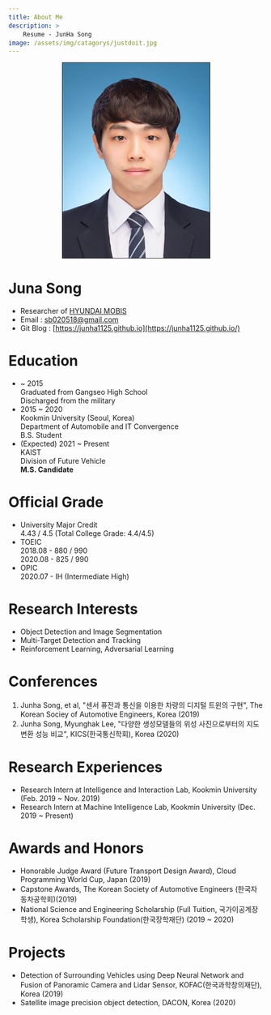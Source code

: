 ```yaml
---
title: About Me
description: > 
    Resume - JunHa Song
image: /assets/img/catagorys/justdoit.jpg
---
```



<p align="center"><img src="/assets/post_images/junha_pict.jpg" alt="img"  /></p>

# Juna Song

- Researcher of [HYUNDAI MOBIS](https://www.mobis.co.kr/main/index.do)
- Email : sb020518@gmail.com   
- Git Blog : [https://junha1125.github.io](https://junha1125.github.io/)  

 

# Education  
- ~ 2015   
    Graduated from Gangseo High School  
    Discharged from the military 
- 2015 ~ 2020   
    Kookmin University (Seoul, Korea)  
    Department of Automobile and IT Convergence  
    B.S. Student
- (Expected) 2021 ~ Present    
    KAIST  
    Division of Future Vehicle    
    **M.S. Candidate**


# Official Grade  
- University Major Credit  
    4.43 / 4.5 (Total College Grade: 4.4/4.5)   
- TOEIC     
    2018.08 - 880 / 990   
    2020.08 - 825 / 990 
- OPIC  
    2020.07 - IH (Intermediate High)

 

# Research Interests  
- Object Detection and Image Segmentation
- Multi-Target Detection and Tracking  
- Reinforcement Learning, Adversarial Learning

 

# Conferences 
1. Junha Song, et al, "센서 퓨전과 통신을 이용한 차량의 디지털 트윈의 구현", The Korean Sociey of Automotive Engineers, Korea (2019)  
2. Junha Song, Myunghak Lee, "다양한 생성모델들의 위성 사진으로부터의 지도 변환 성능 비교", KICS(한국통신학회), Korea (2020)  

 

# Research Experiences
- Research Intern at Intelligence and Interaction Lab, Kookmin University (Feb. 2019 ~ Nov. 2019)
- Research Intern at Machine Intelligence Lab, Kookmin University (Dec. 2019 ~ Present)

 

# Awards and Honors
- Honorable Judge Award (Future Transport Design Award), Cloud Programming World Cup, Japan (2019)  
- Capstone Awards, The Korean Society of Automotive Engineers (한국자동차공학회)(2019)  
- National Science and Engineering Scholarship (Full Tuition, 국가이공계장학생), Korea Scholarship Foundation(한국장학재단) (2019 ~ 2020)  

 

# Projects

- Detection of Surrounding Vehicles using Deep Neural Network and Fusion of Panoramic Camera and Lidar Sensor, KOFAC(한국과학창의재단), Korea (2019)
- Satellite image precision object detection, DACON, Korea (2020)
